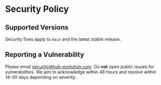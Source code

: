 # Security Policy

## Supported Versions

Security fixes apply to `main` and the latest stable release.

## Reporting a Vulnerability

Please email security@hub-evolution.com. Do **not** open public issues for vulnerabilities.
We aim to acknowledge within 48 hours and resolve within 14–30 days depending on severity.
